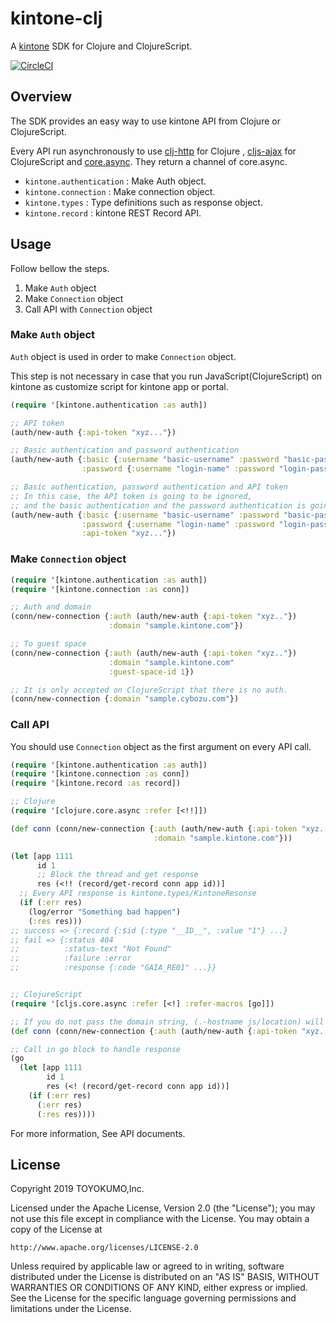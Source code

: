 # kintone-clj

A [kintone](https://www.kintone.com) SDK for Clojure and ClojureScript.

[![CircleCI](https://circleci.com/gh/toyokumo/kintone-clj.svg?style=svg)](https://circleci.com/gh/toyokumo/kintone-clj)

## Overview

The SDK provides an easy way to use kintone API from Clojure or ClojureScript.

Every API run asynchronously to use [clj-http](https://github.com/dakrone/clj-http) for Clojure
, [cljs-ajax](https://github.com/JulianBirch/cljs-ajax) for ClojureScript and
[core.async](https://github.com/clojure/core.async).
They return a channel of core.async.

- `kintone.authentication` : Make Auth object.
- `kintone.connection` : Make connection object.
- `kintone.types` : Type definitions such as response object.
- `kintone.record` : kintone REST Record API.

## Usage

Follow bellow the steps.

1. Make `Auth` object
1. Make `Connection` object
1. Call API with `Connection` object

### Make `Auth` object

`Auth` object is used in order to make `Connection` object.

This step is not necessary in case that you run JavaScript(ClojureScript)
on kintone as customize script for kintone app or portal.

```clojure
(require '[kintone.authentication :as auth])

;; API token
(auth/new-auth {:api-token "xyz..."})

;; Basic authentication and password authentication
(auth/new-auth {:basic {:username "basic-username" :password "basic-password"}
                :password {:username "login-name" :password "login-password"}})

;; Basic authentication, password authentication and API token
;; In this case, the API token is going to be ignored,
;; and the basic authentication and the password authentication is going to be used.
(auth/new-auth {:basic {:username "basic-username" :password "basic-password"}
                :password {:username "login-name" :password "login-password"}
                :api-token "xyz..."})
```

### Make `Connection` object

```clojure
(require '[kintone.authentication :as auth])
(require '[kintone.connection :as conn])

;; Auth and domain
(conn/new-connection {:auth (auth/new-auth {:api-token "xyz.."})
                      :domain "sample.kintone.com"})

;; To guest space
(conn/new-connection {:auth (auth/new-auth {:api-token "xyz.."})
                      :domain "sample.kintone.com"
                      :guest-space-id 1})

;; It is only accepted on ClojureScript that there is no auth.
(conn/new-connection {:domain "sample.cybozu.com"})
```

### Call API

You should use `Connection` object as the first argument on every API call.

```clojure
(require '[kintone.authentication :as auth])
(require '[kintone.connection :as conn])
(require '[kintone.record :as record])

;; Clojure
(require '[clojure.core.async :refer [<!!]])

(def conn (conn/new-connection {:auth (auth/new-auth {:api-token "xyz.."})
                                :domain "sample.kintone.com"}))

(let [app 1111
      id 1
      ;; Block the thread and get response
      res (<!! (record/get-record conn app id))]
  ;; Every API response is kintone.types/KintoneResonse
  (if (:err res)
    (log/error "Something bad happen")
    (:res res)))
;; success => {:record {:$id {:type "__ID__", :value "1"} ...}
;; fail => {:status 404
;;          :status-text "Not Found"
;;          :failure :error
;;          :response {:code "GAIA_RE01" ...}}


;; ClojureScript
(require '[cljs.core.async :refer [<!] :refer-macros [go]])

;; If you do not pass the domain string, (.-hostname js/location) will be used.
(def conn (conn/new-connection {:auth (auth/new-auth {:api-token "xyz.."})}))

;; Call in go block to handle response
(go
  (let [app 1111
        id 1
        res (<! (record/get-record conn app id))]
    (if (:err res)
      (:err res)
      (:res res))))
```

For more information, See API documents.

## License

Copyright 2019 TOYOKUMO,Inc.

Licensed under the Apache License, Version 2.0 (the "License");
you may not use this file except in compliance with the License.
You may obtain a copy of the License at

    http://www.apache.org/licenses/LICENSE-2.0

Unless required by applicable law or agreed to in writing, software
distributed under the License is distributed on an "AS IS" BASIS,
WITHOUT WARRANTIES OR CONDITIONS OF ANY KIND, either express or implied.
See the License for the specific language governing permissions and
limitations under the License.
